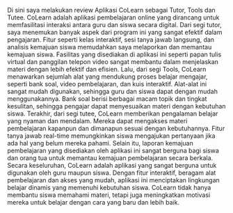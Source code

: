 Di sini saya melakukan review Aplikasi CoLearn sebagai Tutor, Tools dan Tutee. CoLearn adalah aplikasi pembelajaran online yang dirancang untuk memfasilitasi interaksi antara guru dan siswa secara digital. Dari segi tutor, saya menemukan banyak aspek dari program ini yang sangat efektif dalam pengajaran. Fitur seperti kelas interaktif, sesi tanya jawab langsung, dan analisis kemajuan siswa memudahkan saya melaporkan dan memantau kemajuan siswa. Fasilitas yang disediakan di aplikasi ini seperti papan tulis virtual dan panggilan telepon video sangat membantu dalam menjelaskan materi dengan lebih efektif dan efisien.
Lalu, dari segi Tools, CoLearn menawarkan sejumlah alat yang mendukung proses belajar mengajar, seperti bank soal, video pembelajaran, dan kuis interaktif. Alat-alat ini sangat mudah digunakan, sehingga guru dan siswa dapat dengan mudah menggunakannya. Bank soal berisi berbagai macam topik dan tingkat kesulitan, sehingga pengajar dapat menyesuaikan materi dengan kebutuhan siswa.
Terakhir, dari segi tutee, CoLearn memberikan pengalaman belajar yang nyaman dan mendalam. Mereka dapat mengakses materi pembelajaran kapanpun dan dimanapun sesuai dengan kebutuhannya. Fitur tanya jawab real-time memungkinkan siswa mengajukan pertanyaan jika ada hal yang belum mereka pahami. Selain itu, laporan kemajuan pembelajaran yang disediakan oleh aplikasi ini sangat berguna bagi siswa dan orang tua untuk memantau kemajuan pembelajaran secara berkala.
Secara keseluruhan, CoLearn adalah aplikasi yang sangat berguna untuk digunakan oleh guru maupun siswa. Dengan fitur interaktif, beragam alat pembelajaran dan akses yang mudah, aplikasi ini menciptakan lingkungan belajar dinamis yang memenuhi kebutuhan siswa. CoLearn tidak hanya membantu siswa memahami materi, tetapi juga meningkatkan motivasi mereka untuk belajar dengan cara yang baru dan lebih baik.